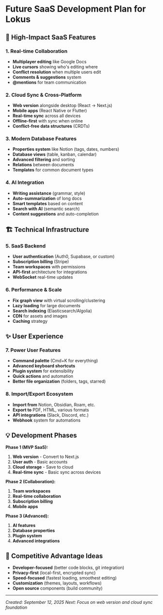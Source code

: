 # Future SaaS Development Plan for Lokus

## 🚀 **High-Impact SaaS Features**

### **1. Real-time Collaboration** 
- **Multiplayer editing** like Google Docs
- **Live cursors** showing who's editing where  
- **Conflict resolution** when multiple users edit
- **Comments & suggestions** system
- **@mentions** for team communication

### **2. Cloud Sync & Cross-Platform**
- **Web version** alongside desktop (React → Next.js)
- **Mobile apps** (React Native or Flutter)
- **Real-time sync** across all devices
- **Offline-first** with sync when online
- **Conflict-free data structures** (CRDTs)

### **3. Modern Database Features**
- **Properties system** like Notion (tags, dates, numbers)
- **Database views** (table, kanban, calendar)
- **Advanced filtering** and sorting
- **Relations** between documents
- **Templates** for common document types

### **4. AI Integration**
- **Writing assistance** (grammar, style)
- **Auto-summarization** of long docs
- **Smart templates** based on content
- **Search with AI** (semantic search)
- **Content suggestions** and auto-completion

## 🏗️ **Technical Infrastructure**

### **5. SaaS Backend**
- **User authentication** (Auth0, Supabase, or custom)
- **Subscription billing** (Stripe)
- **Team workspaces** with permissions
- **API-first** architecture for integrations
- **WebSocket** real-time updates

### **6. Performance & Scale**
- **Fix graph view** with virtual scrolling/clustering
- **Lazy loading** for large documents
- **Search indexing** (Elasticsearch/Algolia)
- **CDN** for assets and images
- **Caching** strategy

## ✨ **User Experience**

### **7. Power User Features**
- **Command palette** (Cmd+K for everything)
- **Advanced keyboard shortcuts**
- **Plugin system** for extensibility
- **Quick actions** and automation
- **Better file organization** (folders, tags, starred)

### **8. Import/Export Ecosystem**
- **Import from** Notion, Obsidian, Roam, etc.
- **Export to** PDF, HTML, various formats
- **API integrations** (Slack, Discord, etc.)
- **Webhook** system for automations

## 💡 **Development Phases**

**Phase 1 (MVP SaaS):**
1. **Web version** - Convert to Next.js
2. **User auth** - Basic accounts  
3. **Cloud storage** - Save to cloud
4. **Real-time sync** - Basic sync across devices

**Phase 2 (Collaboration):**
1. **Team workspaces**
2. **Real-time collaboration**  
3. **Subscription billing**
4. **Mobile apps**

**Phase 3 (Advanced):**
1. **AI features**
2. **Database properties**
3. **Plugin system**
4. **Advanced integrations**

## 🎯 **Competitive Advantage Ideas**

- **Developer-focused** (better code blocks, git integration)
- **Privacy-first** (local-first, encrypted sync)
- **Speed-focused** (fastest loading, smoothest editing)
- **Customization** (themes, layouts, workflows)
- **Open source** components (build community)

---

*Created: September 12, 2025*
*Next: Focus on web version and cloud sync foundation*